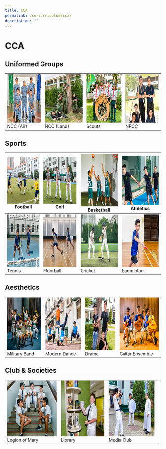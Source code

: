 ```yaml
---
title: CCA
permalink: /co-curriculum/cca/
description: ""
---
```

# CCA


## Uniformed Groups


|   |   |   |  |
| -------- | -------- | -------- | -------- | 
|  <img src="images/2022_Migration/NCCAir.jpg" style="width:220px; height:158px"> NCC (Air)    | <img src="images/2022_Migration/NCCLand_Thm.jpg" style="width:220px; height:158px"/>  NCC (Land)    | <img src="/images/2022_Migration/Scouts.jpg" style="width:220px; height:158px"/>  Scouts     |  <img src="/images/2022_Migration/NPCC.jpg" style="width:220px; height:158px"/> NPCC     |    

## Sports


<img src="/images/2022_Migration/football.jpg" style="width:250px; height:150px"/> Football  | <img src="/images/2022_Migration/Golf.jpg" style="width:250px; height:150px"/> Golf | <img src="/images/2022_Migration/Basketball.jpg" style="width:250px; height:170px"/> Basketball | <img src="/images/2022_Migration/track%20n%20Field.jpg" style="width:250px; height:160px"/> Athletics |
|-----|-----|-----|-----|
<img src="/images/2022_Migration/tennis.jpg" style="width:250px; height:170px"/> Tennis  | <img src="/images/CCA_Update_Dec2022/Floorball_Thm.jpg" style="width:250px; height:170px"/> Floorball | <img src="/images/2022_Migration/Cricket.jpg" style="width:250px; height:170px"/> Cricket | <img src="/images/2022_Migration/Badminton.jpg" style="width:250px; height:170px"/> Badminton |

## Aesthetics

|   |   |   |  |
| -------- | -------- | -------- | -------- | 
<img src="images/2022_Migration/Military%20Band.jpg" style="width:250px; height:170px"/> Military Band  | <img src="images/2022_Migration/dance.jpg" style="width:250px; height:170px"/> Modern Dance | <img src="/images/2022_Migration/drama.jpg" style="width:250px; height:170px"/> Drama | <img src="/images/2022_Migration/Guitar%20Ensemble.jpg" style="width:250px; height:170px"/> Guitar Ensemble |


## Club & Societies

|   |   |   |  |
| -------- | -------- | -------- | -------- | 
 <img src="/images/2022_Migration/legion%20of%20mary.jpg" style="width:250px; height:180px"/> Legion of Mary  | <img src="/images/2022_Migration/Library.jpg" style="width:250px; height:180px"/> Library | <img src="/images/2022_Migration/media%20and%20design.jpg" style="width:250px; height:180px"/> Media Club |